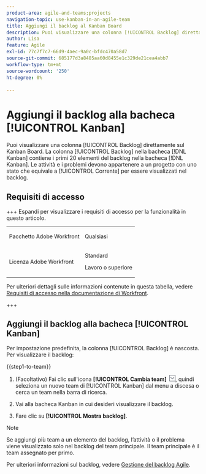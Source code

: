 ```yaml
---
product-area: agile-and-teams;projects
navigation-topic: use-kanban-in-an-agile-team
title: Aggiungi il backlog al Kanban Board
description: Puoi visualizzare una colonna [!UICONTROL Backlog] direttamente sul Kanban Board. La colonna [!UICONTROL Backlog] nella  [!DNL Kanban] bacheca contiene i primi 20 elementi del backlog nella [!DNL Kanban] bacheca. Per poter essere visualizzate nel backlog, le attività e le Issues devono appartenere ad un progetto con uno stato che equivale a Current (Corrente).
author: Lisa
feature: Agile
exl-id: 77c7f7c7-66d9-4aec-9a0c-bfdc470a58d7
source-git-commit: 685177d3a8485aa60d8455e1c329de21cea4abb7
workflow-type: tm+mt
source-wordcount: '250'
ht-degree: 0%

---
```


# Aggiungi il backlog alla bacheca [!UICONTROL Kanban]

Puoi visualizzare una colonna [!UICONTROL Backlog] direttamente sul Kanban Board. La colonna [!UICONTROL Backlog] nella bacheca [!DNL Kanban] contiene i primi 20 elementi del backlog nella bacheca [!DNL Kanban]. Le attività e i problemi devono appartenere a un progetto con uno stato che equivale a [!UICONTROL Corrente] per essere visualizzati nel backlog.

## Requisiti di accesso

+++ Espandi per visualizzare i requisiti di accesso per la funzionalità in questo articolo.

<table style="table-layout:auto"> 
 <col> 
 </col> 
 <col> 
 </col> 
 <tbody> 
  <tr> 
   <td role="rowheader">Pacchetto Adobe Workfront</td> 
   <td> <p>Qualsiasi</p> </td> 
  </tr> 
  <tr> 
   <td role="rowheader">Licenza Adobe Workfront</td> 
   <td> <p>Standard</p> 
   <p>Lavoro o superiore</p> </td> 
  </tr>
 </tbody> 
</table>

Per ulteriori dettagli sulle informazioni contenute in questa tabella, vedere [Requisiti di accesso nella documentazione di Workfront](/help/quicksilver/administration-and-setup/add-users/access-levels-and-object-permissions/access-level-requirements-in-documentation.md).

+++

## Aggiungi il backlog alla bacheca [!UICONTROL Kanban]

Per impostazione predefinita, la colonna [!UICONTROL Backlog] è nascosta. Per visualizzare il backlog:

{{step1-to-team}}

1. (Facoltativo) Fai clic sull&#39;icona **[!UICONTROL Cambia team]** ![Cambia team](assets/switch-team-icon.png), quindi seleziona un nuovo team di [!UICONTROL Kanban] dal menu a discesa o cerca un team nella barra di ricerca.

1. Vai alla bacheca Kanban in cui desideri visualizzare il backlog.
1. Fare clic su **[!UICONTROL Mostra backlog]**.

>[!NOTE]
>
>Se aggiungi più team a un elemento del backlog, l’attività o il problema viene visualizzato solo nel backlog del team principale. Il team principale è il team assegnato per primo.

Per ulteriori informazioni sul backlog, vedere [Gestione del backlog Agile](../../agile/work-in-an-agile-environment/manage-the-agile-backlog.md).
